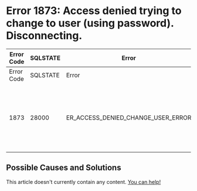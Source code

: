 
# Error 1873: Access denied trying to change to user (using password). Disconnecting.


| Error Code | SQLSTATE | Error | Description |
| --- | --- | --- | --- |
| Error Code | SQLSTATE | Error | Description |
| 1873 | 28000 | ER_ACCESS_DENIED_CHANGE_USER_ERROR | Access denied trying to change to user '%s'@'%s' (using password: %s). Disconnecting. |




## Possible Causes and Solutions


This article doesn't currently contain any content. [You can help!](/kb/en/writing-and-editing-knowledge-base-articles/)


